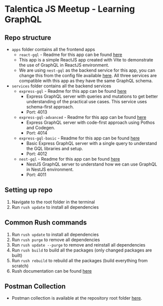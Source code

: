 # Talentica JS Meetup - Learning GraphQL

## Repo structure

- `apps` folder contains all the frontend apps
  - `react-gql` - Readme for this app can be found [here](./apps/react-gql/README.md)
  - This app is a simple ReactJS app created with Vite to demonstrate the use of GraphQL in ReactJS environment.
  - We are using `nest-gql` as the backend service for this app, you can change this from the config file available [here](./apps/react-gql/src/Config.ts). All three services are compatible with this app as they have the same GraphQL schema.
- `services` folder contains all the backend services
  - `express-gql` - Readme for this app can be found [here](./services/express-gql/README.md)
    - Express GraphQL server with queries and mutations to get better understanding of the practical use cases. This service uses schema-first approach.
    - Port: 4013
  - `express-gql-advanced` - Readme for this app can be found [here](./services/express-gql-advanced/README.md)
    - Express GraphQL server with code-first approach using Pothos and Codegen.
    - Port: 4014
  - `express-gql-basic` - Readme for this app can be found [here](./services/express-gql-basic/README.md)
    - Basic Express GraphQL server with a single query to understand the GQL libraries and setup.
    - Port: 4012
  - `nest-gql` - Readme for this app can be found [here](./services/nest-gql/README.md)
    - NestJS GraphQL server to understand how we can use GraphQL in NestJS environment.
    - Port: 4011

## Setting up repo

1. Navigate to the root folder in the terminal
2. Run `rush update` to install all dependencies

## Common Rush commands

1. Run `rush update` to install all dependencies
2. Run `rush purge` to remove all dependencies
3. Run `rush update --purge` to remove and reinstall all dependencies
4. Run `rush build` to build all the packages (only changed packages are built)
5. Run `rush rebuild` to rebuild all the packages (build everything from scratch)
6. Rush documentation can be found [here](https://rushjs.io/pages/intro/welcome/)

## Postman Collection

- Postman collection is available at the repository root folder [here](./Talentica_JS_Meetup-Learning_GraphQL.postman_collection.json).
